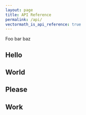 ```yaml
---
layout: page
title: API Reference
permalink: /api/
vectormath_is_api_reference: true
---
```


Foo bar baz

## Hello

## World

## Please

## Work
